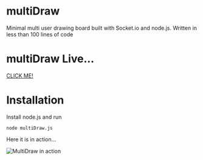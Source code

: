 # multiDraw
Minimal multi user drawing board built with Socket.io and node.js. Written in less than 100 lines of code

# multiDraw Live...

[CLICK ME!](https://multidraw.herokuapp.com/)

# Installation

Install node.js and run

    node multiDraw.js

Here it is in action...

![MultiDraw in action](https://raw.githubusercontent.com/mc-jesus/multiDraw/master/multiDraw.png)
